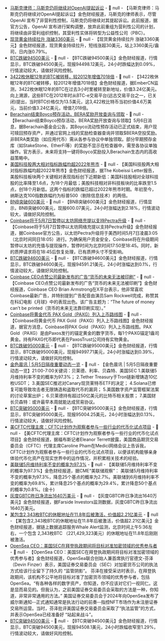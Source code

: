 - [马斯克律师：马斯克仍将继续对OpenAI提起诉讼]() - 📰 null - 【马斯克律师：马斯克仍将继续对OpenAI提起诉讼】金色财经报道，马斯克的律师表示，尽管 OpenAI 宣布了非营利性控制，马斯克仍将继续对其提起诉讼。此前报道，据官方公告，OpenAI 宣布进行架构调整，放弃此前重组为营利性公司的计划，将继续由非营利组织控制，其营利性实体将转型为公益性公司（PBC）。
- [现货黄金持续拉升 涨破3360美元]() - 📰 null - 【现货黄金持续拉升 涨破3360美元】金色财经报道，现货黄金持续拉升，短线涨超30美元，站上3360美元/盎司，日内涨0.79%。
- [BTC跌破94500美元]() - 📰 null - 【BTC跌破94500美元】金色财经报道，行情显示，BTC跌破94500美元，现报94498.12美元，24小时跌幅达到0.09%，行情波动较大，请做好风险控制。
- [3422枚休眠12年的BTC被转移，较2012年增值7018倍](https://x.com/EmberCN/status/1919555722846863734) - 📰 null - 【3422枚休眠12年的BTC被转移，较2012年增值7018倍】金色财经报道，据EmberCN监测，3422枚休眠12年的BTC在过去3小时里被转至新地址，价值3.24亿美元。向上溯源，这些BTC在2012年时从BTC-e交易平台(远古交易平台之一，已关闭)提出，当时BTC价格仅为13.5美元，这3,422枚比特币当初价值4.6万美元，当前价值3.24亿美元，增值7,018倍。
- [Berachain结束Boyco预存活动，BERA奖励开放查询与领取]() - 📰 null - 【Berachain结束Boyco预存活动，BERA奖励开放查询与领取】5月6日消息，据Berachain基金会公告，其Boyco流动性预存活动已正式结束，用户现可赎回预存资产，并通过官网上线的奖励检查器查询并领取$BERA空投奖励。非BERA类奖励（如应用代币）需从各参与协议中单独领取。部分早期预存金库（如StakeStone、EtherFi等）的奖励不显示在检查器中，需至各协议单独操作。官方表示，未来将支持一键将Boyco奖励投入Berachain生态内的高收益策略中。
- [美国科技股两大相对指标跌幅均超2022年熊市]() - 📰 null - 【美国科技股两大相对指标跌幅均超2022年熊市】金色财经报道，据The Kobeissi Letter报告，美股科技板块两个关键相对表现指标创下近期新低：美国科技股相对全球科技股的比率降至1.6点，为18个月最低；美股科技相对非科技板块的比率跌至1.5点，创18个月新低。这两个指标的跌幅已超过2022年熊市时期。年初至今，纳斯达克100指数跌幅约为标普500（剔除信息技术）的两倍。
- [BNB突破600美元]() - 📰 null - 【BNB突破600美元】金色财经报道，行情显示，BNB突破600美元，现报600.07美元，24小时涨幅达到2.18%，行情波动较大，请做好风险控制。
- [Coinbase将于5月7日暂停以太坊网络充提以支持Pectra升级](https://x.com/CoinbaseAssets/status/1919451152573137276) - 📰 null - 【Coinbase将于5月7日暂停以太坊网络充提以支持Pectra升级】金色财经报道，据Coinbase官方公告，以太坊Pectra升级将于美西时间5月7日凌晨3:05（北京时间同日18:05）进行。为确保用户资金安全，Coinbase将在升级期间暂停以太坊的充值与提现操作，暂停时间为北京时间17:50至18:45。同时，新的质押请求将在18:45后恢复处理，已有质押头寸不受影响。
- [BTC跌破94600美元]() - 📰 null - 【BTC跌破94600美元】金色财经报道，行情显示，BTC跌破94600美元，现报94591.21美元，24小时涨幅达到0.1%，行情波动较大，请做好风险控制。
- [Coinbase CEO点赞公司最新发布的广告“货币的未来无法被印刷”](https://x.com/brian_armstrong/status/1919533319768674510) - 📰 null - 【Coinbase CEO点赞公司最新发布的广告“货币的未来无法被印刷”】金色财经报道，Coinbase CEO Brian Armstrong在X平台表示，他非常喜欢Coinbase最新广告，并特别提到广告配音由演员Sam Rockwell完成，称赞其在科幻电影《月球》中的表现出色。该广告主题为：“The future of money can’t be printed（货币的未来无法靠印刷实现）。”
- [Coinbase将黄金代币 PAX Gold（PAXG）列入上币路线图](https://x.com/CoinbaseAssets/status/1919479973313671519) - 📰 null - 【Coinbase将黄金代币 PAX Gold（PAXG）列入上币路线图】金色财经报道，据官方消息，Coinbase将PAX Gold（PAXG）列入上币路线图。PAX Gold（PAXG）是由Paxos发行的锚定黄金的数字货币，每1个PAXG锚定1盎司黄金。持有PAXG代币即代表在PaxosTrust公司持有实物黄金。
- [BTC跌破95000美元]() - 📰 null - 【BTC跌破95000美元】金色财经报道，行情显示，BTC跌破95000美元，现报94997.71美元，24小时涨幅达到0.39%，行情波动较大，请做好风险控制。
- [金色晨讯 | 5月5日隔夜重要动态一览]() - 📰 null - 【金色晨讯 | 5月5日隔夜重要动态一览】21:00-7:00关键词：贝莱德、利率、贝森特、美国SEC 
1.美联储5月维持利率不变的概率为97.3%； 
2.Tether Treasury于Tron链新增铸造10亿枚USDT； 
3.美国SEC推迟对Canary现货莱特币ETF的决定； 
4.Solana已修复可能导致攻击者无限铸造和盗取代币的漏洞； 
5.美国数字资产监管框架法案的讨论草案出炉； 
6.贝莱德持有超过50亿美元的比特币相关股票； 
7.美国财长贝森特：或许最早本周就能达成贸易协议。
- [BTC突破95000美元]() - 📰 null - 【BTC突破95000美元】金色财经报道，行情显示，BTC突破95000美元，现报95004.25美元，24小时涨幅达到0.13%，行情波动较大，请做好风险控制。
- [美CFTC代理主席：CFTC计划作为观察者参与一些行业的代币化试点项目](https://x.com/EleanorTerrett/status/1919516635758789069) - 📰 null - 【美CFTC代理主席：CFTC计划作为观察者参与一些行业的代币化试点项目】金色财经报道，据福布斯记者Eleanor Terrett披露，美国商品期货交易委员会（CFTC）代理主席Caroline Pham在Medici网络会议上告诉我，CFTC计划作为观察者参与一些行业的代币化试点项目，以便该机构能够亲身体验代币化资产在现实世界中的运作情况，并积累相关技术的经验。
- [美联储5月维持利率不变的概率为97.3%]() - 📰 null - 【美联储5月维持利率不变的概率为97.3%】金色财经报道，据CME“美联储观察”： 美联储5月维持利率不变的概率为97.3%，降息25个基点的概率为2.7%。美联储到6月维持利率不变的概率为69.8%，累计降息25个基点的概率为29.4%，累计降息50个基点的概率为0.8%。(金十)
- [灰度GBTC昨日净流出1640万美元](https://farside.co.uk/btc/) - 📰 null - 【灰度GBTC昨日净流出1640万美元】金色财经报道，据Farside Investors监测数据，灰度GBTC昨日净流出1640万美元。
- [某包含2,343枚BTC的休眠地址在11.8年后被激活，价值超2.21亿美元](https://x.com/whale_alert/status/1919506446225379736) - 📰 null - 【某包含2,343枚BTC的休眠地址在11.8年后被激活，价值超2.21亿美元】金色财经报道，据链上数据追踪服务Whale Alert监测，北京时间上午5:36左右，一个包含 2,343枚BTC （221,429,323美元）的休眠地址在11.8年后刚刚被激活。
- [OpenSea CEO：美国SEC在拜登执政期间将目标对准加密领域的优秀参与者](https://cointelegraph.com/news/good-actors-were-unfairly-targeted-by-sec-new-approach-thoughtful-devin-finzer) - 📰 null - 【OpenSea CEO：美国SEC在拜登执政期间将目标对准加密领域的优秀参与者】金色财经报道，OpenSea联合创始人兼首席执行官德文-芬泽（Devin Finzer）表示，美国证券交易委员会（SEC）对加密货币公司的执法方式给该行业留下了持久的 “监管阴影”。 
芬泽在接受采访时表示，在拜登执政期间，该机构不公平地将目标对准了加密货币领域的优秀参与者，包括OpenSea。“有各种各样的数字资产，你知道，你不应该对它们一视同仁。这是显而易见的。但我认为，之前美国证券交易委员会采取的方法是一种，你知道，非常非常通用的方法。” 
美国证券交易委员会于2024年向OpenSea发布了威尔斯通知--正式通知通常是执法行动的前奏--指控NFT市场作为未注册证券交易所运营。当时，芬泽批评美国证券交易委员会采取了“执法监管”的方式，并表示OpenSea已经准备好 “站起来战斗”。
- [BTC突破94500美元]() - 📰 null - 【BTC突破94500美元】金色财经报道，行情显示，BTC突破94500美元，现报94508.1美元，24小时跌幅收窄至1.29%，行情波动较大，请做好风险控制。
